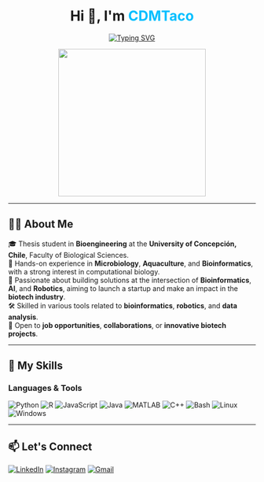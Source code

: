<h1 align="center">Hi 👋, I'm <span style="color:#00BFFF">CDMTaco</span></h1>

<p align="center">
  <a href="https://github.com/DenverCoder1/readme-typing-svg">
    <img src="https://readme-typing-svg.herokuapp.com?font=Fira+Code&size=24&pause=1000&center=true&width=435&lines=Bioengineering+Student;Bioinformatics+%2B+Robotics;Always+Learning+and+Building" alt="Typing SVG" />
  </a>
</p>

<div align="center">
  <img src="https://github.com/7oSkaaa/7oSkaaa/blob/main/Images/Right_Side.gif?raw=true" width="300px" />
</div>

---

## 👨‍🔬 About Me

🎓 Thesis student in **Bioengineering** at the **University of Concepción, Chile**, Faculty of Biological Sciences.  
🧪 Hands-on experience in **Microbiology**, **Aquaculture**, and **Bioinformatics**, with a strong interest in computational biology.  
🚀 Passionate about building solutions at the intersection of **Bioinformatics**, **AI**, and **Robotics**, aiming to launch a startup and make an impact in the **biotech industry**.  
🛠️ Skilled in various tools related to **bioinformatics**, **robotics**, and **data analysis**.  
🤝 Open to **job opportunities**, **collaborations**, or **innovative biotech projects**.

---

## 🧠 My Skills

### Languages & Tools

![Python](https://img.shields.io/badge/-Python-3776AB?style=for-the-badge&logo=python&logoColor=white)
![R](https://img.shields.io/badge/-R-276DC3?style=for-the-badge&logo=r&logoColor=white)
![JavaScript](https://img.shields.io/badge/-JavaScript-F7DF1E?style=for-the-badge&logo=javascript&logoColor=black)
![Java](https://img.shields.io/badge/-Java-ED8B00?style=for-the-badge&logo=openjdk&logoColor=white)
![MATLAB](https://img.shields.io/badge/-MATLAB-0076A8?style=for-the-badge&logo=mathworks&logoColor=white)
![C++](https://img.shields.io/badge/-C++-00599C?style=for-the-badge&logo=cplusplus&logoColor=white)
![Bash](https://img.shields.io/badge/-Bash-4EAA25?style=for-the-badge&logo=gnubash&logoColor=white)
![Linux](https://img.shields.io/badge/-Linux-FCC624?style=for-the-badge&logo=linux&logoColor=black)
![Windows](https://img.shields.io/badge/-Windows-0078D6?style=for-the-badge&logo=windows&logoColor=white)

---

## 📫 Let's Connect

[![LinkedIn](https://img.shields.io/badge/-LinkedIn-0A66C2?style=for-the-badge&logo=linkedin&logoColor=white)](https://linkedin.com/in/tuusuario)
[![Instagram](https://img.shields.io/badge/-Instagram-E4405F?style=for-the-badge&logo=instagram&logoColor=white)](https://instagram.com/tuusuario)
[![Gmail](https://img.shields.io/badge/-Gmail-D14836?style=for-the-badge&logo=gmail&logoColor=white)](mailto:tuemail@gmail.com)
